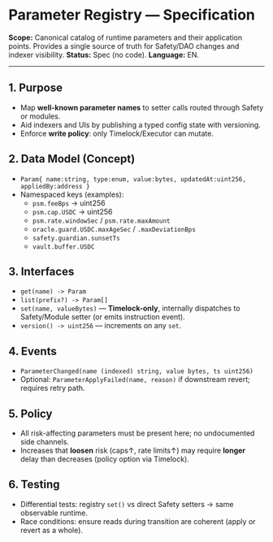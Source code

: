 # Parameter Registry — Specification

**Scope:** Canonical catalog of runtime parameters and their application points. Provides a single source of truth for Safety/DAO changes and indexer visibility.
**Status:** Spec (no code). **Language:** EN.

---

## 1. Purpose
- Map **well-known parameter names** to setter calls routed through Safety or modules.
- Aid indexers and UIs by publishing a typed config state with versioning.
- Enforce **write policy**: only Timelock/Executor can mutate.

## 2. Data Model (Concept)
- `Param{ name:string, type:enum, value:bytes, updatedAt:uint256, appliedBy:address }`
- Namespaced keys (examples):
  - `psm.feeBps` → uint256
  - `psm.cap.USDC` → uint256
  - `psm.rate.windowSec` / `psm.rate.maxAmount`
  - `oracle.guard.USDC.maxAgeSec` / `.maxDeviationBps`
  - `safety.guardian.sunsetTs`
  - `vault.buffer.USDC`

## 3. Interfaces
- `get(name) -> Param`
- `list(prefix?) -> Param[]`
- `set(name, valueBytes)` — **Timelock-only**, internally dispatches to Safety/Module setter (or emits instruction event).
- `version() -> uint256` — increments on any `set`.

## 4. Events
- `ParameterChanged(name (indexed) string, value bytes, ts uint256)`
- Optional: `ParameterApplyFailed(name, reason)` if downstream revert; requires retry path.

## 5. Policy
- All risk-affecting parameters must be present here; no undocumented side channels.
- Increases that **loosen** risk (caps↑, rate limits↑) may require **longer** delay than decreases (policy option via Timelock).

## 6. Testing
- Differential tests: registry `set()` vs direct Safety setters → same observable runtime.
- Race conditions: ensure reads during transition are coherent (apply or revert as a whole).
